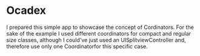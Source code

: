 # Ocadex

I prepared this simple app to showcase the concept of Cordinators. For the sake of the example I used different coordinators for compact and regular size classes, although I could've just used an UISplitviewController and, therefore use only one Coordinatorfor this specific case.
